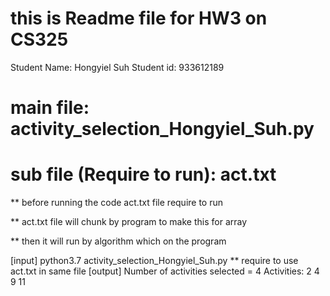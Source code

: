 # this is Readme file for HW3 on CS325

Student Name: Hongyiel Suh
Student id: 933612189

# main file: activity_selection_Hongyiel_Suh.py
# sub file (Require to run): act.txt

  ** before running the code act.txt file require to run

  ** act.txt file will chunk by program to make this for array

  ** then it will run by algorithm which on the program

  [input] python3.7 activity_selection_Hongyiel_Suh.py
    ** require to use act.txt in same file
  [output] Number of activities selected = 4
           Activities: 2 4 9 11 
